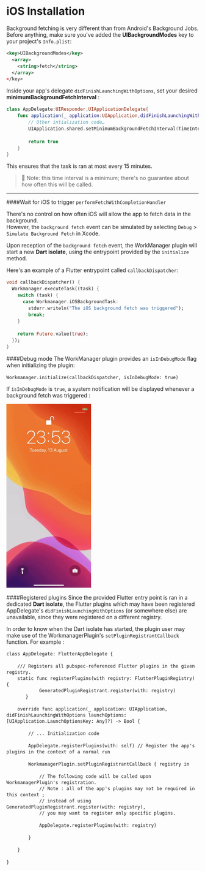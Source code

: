 # iOS Installation

Background fetching is very different than from Android's Background Jobs.  
Before anything, make sure you've added the **UIBackgroundModes** key to your project's `Info.plist`:
```xml
<key>UIBackgroundModes</key>
  <array>
    <string>fetch</string>
  </array>
</key>
```


Inside your app's delegate `didFinishLaunchingWithOptions`, set your desired **minimumBackgroundFetchInterval** :


```Swift
class AppDelegate:UIResponder,UIApplicationDelegate{
    func application(_ application:UIApplication,didFinishLaunchingWithOptions launchOptions:[UIApplicationLaunchOptionsKey:Any]?)->Bool{
        // Other intialization code…
        UIApplication.shared.setMinimumBackgroundFetchInterval(TimeInterval(60*15))

        return true
    }
}
```

This ensures that the task is ran at most every 15 minutes.

> 📝 Note: this time interval is a minimum; there's no guarantee about how often this will be called.   

---

####Wait for iOS to trigger `performFetchWithCompletionHandler`

There's no control on how often iOS will allow the app to fetch data in the background.  
However, the `background fetch` event can be simulated by selecting
`Debug` > `Simulate Background Fetch` in Xcode.

Upon reception of the `background fetch` event, the WorkManager plugin will start a new **Dart isolate**,
using the entrypoint provided by the `initialize` method.

Here's an example of a Flutter entrypoint called `callbackDispatcher`:

```dart
void callbackDispatcher() {
  Workmanager.executeTask((task) {
    switch (task) {
      case Workmanager.iOSBackgroundTask:
        stderr.writeln("The iOS background fetch was triggered");
        break;
    }

    return Future.value(true);
  });
}
```

####Debug mode
The WorkManager plugin provides an `isInDebugMode` flag when initializing the plugin:

`Workmanager.initialize(callbackDispatcher, isInDebugMode: true)`  

If `isInDebugMode` is `true`, a system notification will be displayed whenever a background fetch was triggered :

![example of iOS debug notification](.art/ios_debug_notifications.gif)

####Registered plugins
Since the provided Flutter entry point is ran in a dedicated **Dart isolate**, the Flutter plugins which may
have been registered AppDelegate's `didFinishLaunchingWithOptions` (or somewhere else) are unavailable,
since they were registered on a different registry.

In order to know when the Dart isolate has started, the plugin user may make use of the
WorkmanagerPlugin's `setPluginRegistrantCallback` function. For example :

```
class AppDelegate: FlutterAppDelegate {

    /// Registers all pubspec-referenced Flutter plugins in the given registry.  
    static func registerPlugins(with registry: FlutterPluginRegistry) {
            GeneratedPluginRegistrant.register(with: registry)
       }
    
    override func application(_ application: UIApplication, didFinishLaunchingWithOptions launchOptions: [UIApplication.LaunchOptionsKey: Any]?) -> Bool {
        
        // ... Initialization code
        
        AppDelegate.registerPlugins(with: self) // Register the app's plugins in the context of a normal run
        
        WorkmanagerPlugin.setPluginRegistrantCallback { registry in
            
            // The following code will be called upon WorkmanagerPlugin's registration.
            // Note : all of the app's plugins may not be required in this context ;
            // instead of using GeneratedPluginRegistrant.register(with: registry),
            // you may want to register only specific plugins.
            
            AppDelegate.registerPlugins(with: registry)
            
        }
        
    }

}
``` 